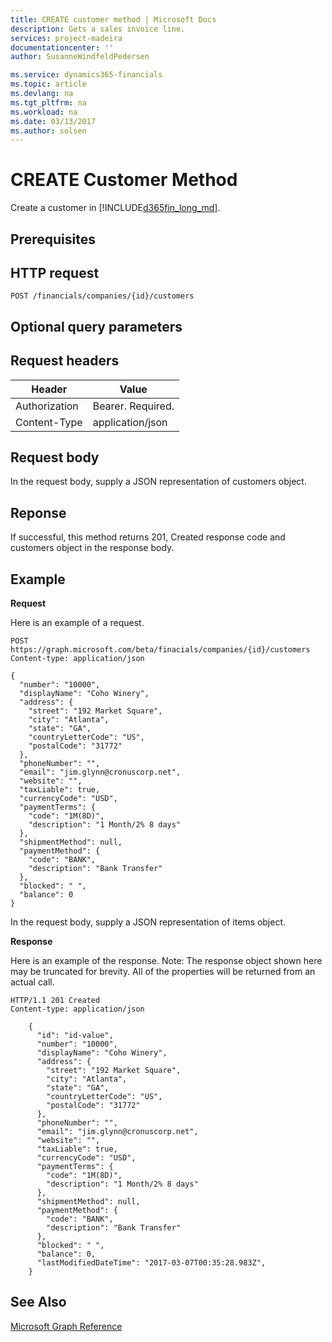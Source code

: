 ```yaml
---
title: CREATE customer method | Microsoft Docs
description: Gets a sales invoice line.
services: project-madeira
documentationcenter: ''
author: SusanneWindfeldPedersen

ms.service: dynamics365-financials
ms.topic: article
ms.devlang: na
ms.tgt_pltfrm: na
ms.workload: na
ms.date: 03/13/2017
ms.author: solsen
---
```


# CREATE Customer Method
Create a customer in [!INCLUDE[d365fin_long_md](../dynamics-nav/includes/d365fin_long_md.md)].

## Prerequisites

## HTTP request
```
POST /financials/companies/{id}/customers
```
## Optional query parameters

## Request headers

|Header|Value|
|------|-----|
|Authorization  |Bearer. Required.  |
|Content-Type  |application/json  |

## Request body
In the request body, supply a JSON representation of customers object.

## Reponse
If successful, this method returns 201, Created response code and customers object in the response body.

## Example
**Request**

Here is an example of a request.

```
POST https://graph.microsoft.com/beta/finacials/companies/{id}/customers
Content-type: application/json

{
  "number": "10000",
  "displayName": "Coho Winery",
  "address": {
    "street": "192 Market Square",
    "city": "Atlanta",
    "state": "GA",
    "countryLetterCode": "US",
    "postalCode": "31772"
  },
  "phoneNumber": "",
  "email": "jim.glynn@cronuscorp.net",
  "website": "",
  "taxLiable": true,
  "currencyCode": "USD",
  "paymentTerms": {
    "code": "1M(8D)",
    "description": "1 Month/2% 8 days"
  },
  "shipmentMethod": null,
  "paymentMethod": {
    "code": "BANK",
    "description": "Bank Transfer"
  },
  "blocked": " ",
  "balance": 0
}

```

In the request body, supply a JSON representation of items object.

**Response**

Here is an example of the response. Note: The response object shown here may be truncated for brevity. All of the properties will be returned from an actual call.

```
HTTP/1.1 201 Created
Content-type: application/json

    {
      "id": "id-value",
      "number": "10000",
      "displayName": "Coho Winery",
      "address": {
        "street": "192 Market Square",
        "city": "Atlanta",
        "state": "GA",
        "countryLetterCode": "US",
        "postalCode": "31772"
      },
      "phoneNumber": "",
      "email": "jim.glynn@cronuscorp.net",
      "website": "",
      "taxLiable": true,
      "currencyCode": "USD",
      "paymentTerms": {
        "code": "1M(8D)",
        "description": "1 Month/2% 8 days"
      },
      "shipmentMethod": null,
      "paymentMethod": {
        "code": "BANK",
        "description": "Bank Transfer"
      },
      "blocked": " ",
      "balance": 0,
      "lastModifiedDateTime": "2017-03-07T00:35:28.983Z",
    }

```

## See Also
[Microsoft Graph Reference](graph-reference.md)  
